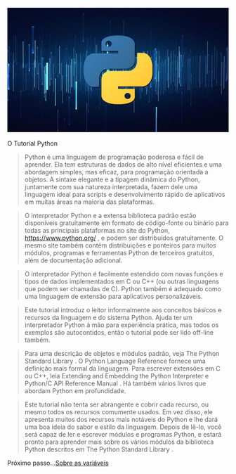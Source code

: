 <div align="center">

![Python](./images/python.jpg)

</div>

O Tutorial Python

> Python é uma linguagem de programação poderosa e fácil de aprender. Ela tem estruturas de dados de alto nível eficientes e uma abordagem simples, mas eficaz, para programação orientada a objetos. A sintaxe elegante e a tipagem dinâmica do Python, juntamente com sua natureza interpretada, fazem dele uma linguagem ideal para scripts e desenvolvimento rápido de aplicativos em muitas áreas na maioria das plataformas.

> O interpretador Python e a extensa biblioteca padrão estão disponíveis gratuitamente em formato de código-fonte ou binário para todas as principais plataformas no site do Python, https://www.python.org/ , e podem ser distribuídos gratuitamente. O mesmo site também contém distribuições e ponteiros para muitos módulos, programas e ferramentas Python de terceiros gratuitos, além de documentação adicional.

> O interpretador Python é facilmente estendido com novas funções e tipos de dados implementados em C ou C++ (ou outras linguagens que podem ser chamadas de C). Python também é adequado como uma linguagem de extensão para aplicativos personalizáveis.

> Este tutorial introduz o leitor informalmente aos conceitos básicos e recursos da linguagem e do sistema Python. Ajuda ter um interpretador Python à mão para experiência prática, mas todos os exemplos são autocontidos, então o tutorial pode ser lido off-line também.

> Para uma descrição de objetos e módulos padrão, veja The Python Standard Library . O Python Language Reference fornece uma definição mais formal da linguagem. Para escrever extensões em C ou C++, leia Extending and Embedding the Python Interpreter e Python/C API Reference Manual . Há também vários livros que abordam Python em profundidade.

> Este tutorial não tenta ser abrangente e cobrir cada recurso, ou mesmo todos os recursos comumente usados. Em vez disso, ele apresenta muitos dos recursos mais notáveis ​​do Python e lhe dará uma boa ideia do sabor e estilo da linguagem. Depois de lê-lo, você será capaz de ler e escrever módulos e programas Python, e estará pronto para aprender mais sobre os vários módulos da biblioteca Python descritos em The Python Standard Library .


Próximo passo...[Sobre as variáveis](./variaveis.md)
